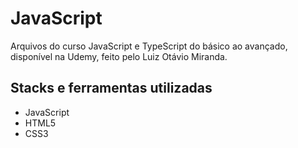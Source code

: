 # JavaScript

Arquivos do curso JavaScript e TypeScript do básico ao avançado, disponível na Udemy, feito pelo Luiz Otávio Miranda.

## Stacks e ferramentas utilizadas

- JavaScript
- HTML5
- CSS3
